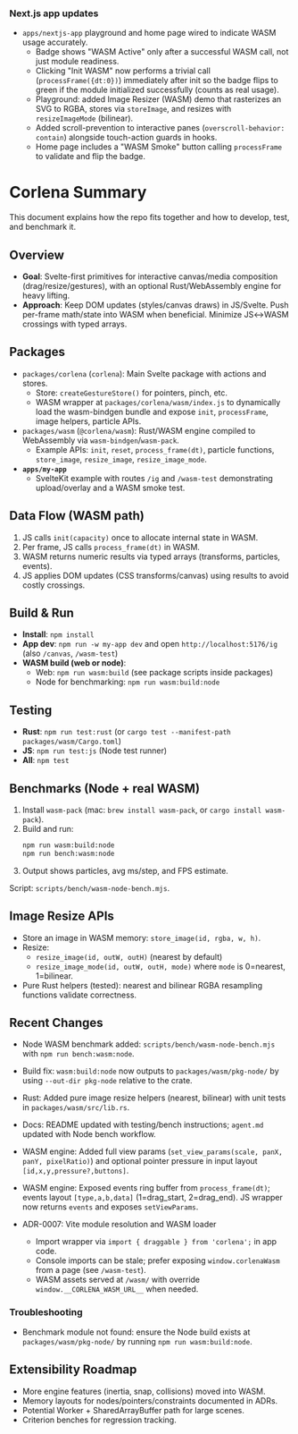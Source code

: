 ### Next.js app updates

- `apps/nextjs-app` playground and home page wired to indicate WASM usage accurately.
  - Badge shows "WASM Active" only after a successful WASM call, not just module readiness.
  - Clicking "Init WASM" now performs a trivial call (`processFrame({dt:0})`) immediately after init so the badge flips to green if the module initialized successfully (counts as real usage).
  - Playground: added Image Resizer (WASM) demo that rasterizes an SVG to RGBA, stores via `storeImage`, and resizes with `resizeImageMode` (bilinear).
  - Added scroll-prevention to interactive panes (`overscroll-behavior: contain`) alongside touch-action guards in hooks.
  - Home page includes a "WASM Smoke" button calling `processFrame` to validate and flip the badge.

# Corlena Summary

This document explains how the repo fits together and how to develop, test, and benchmark it.

## Overview
- __Goal__: Svelte-first primitives for interactive canvas/media composition (drag/resize/gestures), with an optional Rust/WebAssembly engine for heavy lifting.
- __Approach__: Keep DOM updates (styles/canvas draws) in JS/Svelte. Push per-frame math/state into WASM when beneficial. Minimize JS↔WASM crossings with typed arrays.

## Packages
- `packages/corlena` (`corlena`): Main Svelte package with actions and stores.
  - Store: `createGestureStore()` for pointers, pinch, etc.
  - WASM wrapper at `packages/corlena/wasm/index.js` to dynamically load the wasm-bindgen bundle and expose `init`, `processFrame`, image helpers, particle APIs.
- `packages/wasm` (`@corlena/wasm`): Rust/WASM engine compiled to WebAssembly via `wasm-bindgen`/`wasm-pack`.
  - Example APIs: `init`, `reset`, `process_frame(dt)`, particle functions, `store_image`, `resize_image`, `resize_image_mode`.
- __`apps/my-app`__
  - SvelteKit example with routes `/ig` and `/wasm-test` demonstrating upload/overlay and a WASM smoke test.

## Data Flow (WASM path)
1. JS calls `init(capacity)` once to allocate internal state in WASM.
2. Per frame, JS calls `process_frame(dt)` in WASM.
3. WASM returns numeric results via typed arrays (transforms, particles, events).
4. JS applies DOM updates (CSS transforms/canvas) using results to avoid costly crossings.

## Build & Run
- __Install__: `npm install`
- __App dev__: `npm run -w my-app dev` and open `http://localhost:5176/ig` (also `/canvas`, `/wasm-test`)
- __WASM build (web or node)__:
  - Web: `npm run wasm:build` (see package scripts inside packages)
  - Node for benchmarking: `npm run wasm:build:node`

## Testing
- __Rust__: `npm run test:rust` (or `cargo test --manifest-path packages/wasm/Cargo.toml`)
- __JS__: `npm run test:js` (Node test runner)
- __All__: `npm test`

## Benchmarks (Node + real WASM)
1. Install `wasm-pack` (mac: `brew install wasm-pack`, or `cargo install wasm-pack`).
2. Build and run:
   ```sh
   npm run wasm:build:node
   npm run bench:wasm:node
   ```
3. Output shows particles, avg ms/step, and FPS estimate.

Script: `scripts/bench/wasm-node-bench.mjs`.

## Image Resize APIs
- Store an image in WASM memory: `store_image(id, rgba, w, h)`.
- Resize:
  - `resize_image(id, outW, outH)` (nearest by default)
  - `resize_image_mode(id, outW, outH, mode)` where `mode` is 0=nearest, 1=bilinear.
- Pure Rust helpers (tested): nearest and bilinear RGBA resampling functions validate correctness.

## Recent Changes

- Node WASM benchmark added: `scripts/bench/wasm-node-bench.mjs` with `npm run bench:wasm:node`.
- Build fix: `wasm:build:node` now outputs to `packages/wasm/pkg-node/` by using `--out-dir pkg-node` relative to the crate.
- Rust: Added pure image resize helpers (nearest, bilinear) with unit tests in `packages/wasm/src/lib.rs`.
- Docs: README updated with testing/bench instructions; `agent.md` updated with Node bench workflow.
- WASM engine: Added full view params (`set_view_params(scale, panX, panY, pixelRatio)`) and optional pointer pressure in input layout `[id,x,y,pressure?,buttons]`.
- WASM engine: Exposed events ring buffer from `process_frame(dt)`; events layout `[type,a,b,data]` (1=drag_start, 2=drag_end). JS wrapper now returns `events` and exposes `setViewParams`.

- ADR-0007: Vite module resolution and WASM loader
  - Import wrapper via `import { draggable } from 'corlena';` in app code.
  - Console imports can be stale; prefer exposing `window.corlenaWasm` from a page (see `/wasm-test`).
  - WASM assets served at `/wasm/` with override `window.__CORLENA_WASM_URL__` when needed.

### Troubleshooting

- Benchmark module not found: ensure the Node build exists at `packages/wasm/pkg-node/` by running `npm run wasm:build:node`.

## Extensibility Roadmap
- More engine features (inertia, snap, collisions) moved into WASM.
- Memory layouts for nodes/pointers/constraints documented in ADRs.
- Potential Worker + SharedArrayBuffer path for large scenes.
- Criterion benches for regression tracking.
